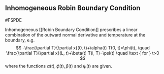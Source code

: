 ## Inhomogeneous Robin Boundary Condition
#FSPDE 

Inhomogeneous [[Robin Boundary Condition]] prescribes a linear combination of the outward normal derivative and temperature at the boundary, e.g.
$$
-\frac{\partial T}{\partial x}(0, t)+\alpha(t) T(0, t)=\phi(t), \quad \frac{\partial T}{\partial x}(L, t)+\beta(t) T(l, T)=\psi(t) \quad \text { for } t>0
$$
where the functions $\alpha(t), \phi(t), \beta(t)$ and $\psi(t)$ are given.